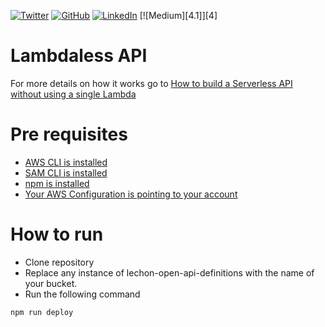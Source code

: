 ﻿[![Twitter][1.1]][1] [![GitHub][2.1]][2] [![LinkedIn][3.1]][3] [![Medium][4.1]][4]

# Lambdaless API

For more details on how it works go to [How to build a Serverless API without using a single Lambda](https://medium.com/@amorenom/how-to-build-a-serverless-api-in-aws-without-using-a-single-lambda-522ce43a6fb6)

# Pre requisites
* [AWS CLI is installed](https://aws.amazon.com/cli/)
* [SAM CLI is installed](https://docs.aws.amazon.com/serverless-application-model/latest/developerguide/serverless-sam-cli-install.html)
* [npm is installed](https://www.npmjs.com/get-npm)
* [Your AWS Configuration is pointing to your account](https://docs.aws.amazon.com/cli/latest/userguide/cli-chap-configure.html)

# How to run
* Clone repository
* Replace any instance of lechon-open-api-definitions with the name of your bucket.
* Run the following command
```javascript
npm run deploy
```

[1.1]: http://i.imgur.com/tXSoThF.png
[2.1]: http://i.imgur.com/0o48UoR.png
[3.1]: http://i.imgur.com/lGwB1Hk.png

[1]: https://twitter.com/andmoredev
[2]: https://github.com/anmoreno
[3]: https://www.linkedin.com/in/andmoredev/
